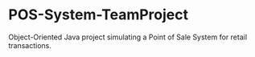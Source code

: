 # POS-System-TeamProject
Object-Oriented Java project simulating a Point of Sale System for retail transactions.
